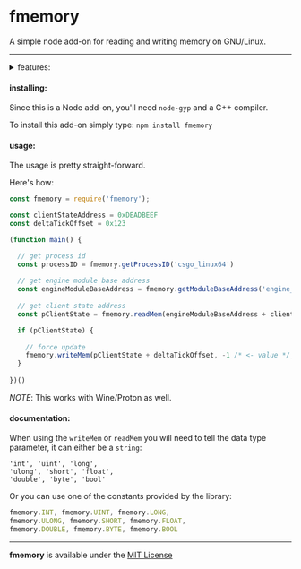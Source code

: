 # fmemory
A simple node add-on for reading and writing memory on GNU/Linux.

***

<details>
<summary>features:</summary>

- memory reading
- memory writing
- pattern scanning (still wip)
- get process id through process name
- get module base address through module name
- get call address

**todo:**

- vector3d and vector2d support _(read, write)_
- ability to call virtual functions
- be able to get the absolute address
- shellcode execution _(maybe)_

:construction: *more to come..*

</details>

<h4>installing:</h4>

Since this is a Node add-on, you'll need `node-gyp` and a C++ compiler.

To install this add-on simply type: `npm install fmemory`

<h4>usage:</h4>

The usage is pretty straight-forward.

Here's how:


```javascript
const fmemory = require('fmemory');

const clientStateAddress = 0xDEADBEEF
const deltaTickOffset = 0x123

(function main() {

  // get process id
  const processID = fmemory.getProcessID('csgo_linux64')
  
  // get engine module base address
  const engineModuleBaseAddress = fmemory.getModuleBaseAddress('engine_client.so', processID)
  
  // get client state address
  const pClientState = fmemory.readMem(engineModuleBaseAddress + clientStateAddress, fmemory.INT)

  if (pClientState) {
    
    // force update
    fmemory.writeMem(pClientState + deltaTickOffset, -1 /* <- value */, fmemory.BYTE)
  } 
  
})()
```
_NOTE_: This works with Wine/Proton as well.

<h4>documentation:</h4>

When using the `writeMem` or `readMem` you will need to tell the data type parameter, it can either be a `string`:

```
'int', 'uint', 'long',
'ulong', 'short', 'float',
'double', 'byte', 'bool'
```
Or you can use one of the constants provided by the library:

```javascript
fmemory.INT, fmemory.UINT, fmemory.LONG,
fmemory.ULONG, fmemory.SHORT, fmemory.FLOAT,
fmemory.DOUBLE, fmemory.BYTE, fmemory.BOOL
```

***

**fmemory** is available under the [MIT License](https://github.com/otvv/fmemory/blob/master/LICENSE)

